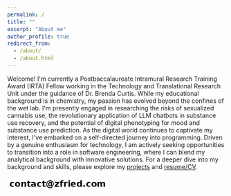 ```yaml
---
permalink: /
title: ""
excerpt: "About me"
author_profile: true
redirect_from: 
  - /about/
  - /about.html
---
```


Welcome! I'm currently a Postbaccalaureate Intramural Research Training Award (IRTA) Fellow working in the Technology and Translational Research Unit under the guidance of Dr. Brenda Curtis. While my educational background is in chemistry, my passion has evolved beyond the confines of the wet lab. I'm presently engaged in researching the risks of sexualized cannabis use, the revolutionary application of LLM chatbots in substance use recovery, and the potential of digital phenotyping for mood and substance use prediction. As the digital world continues to captivate my interest, I've embarked on a self-directed journey into programming. Driven by a genuine enthusiasm for technology, I am actively seeking opportunities to transition into a role in software engineering, where I can blend my analytical background with innovative solutions. For a deeper dive into my background and skills, please explore my [projects](https://zacharyfried.github.io/portfolio) and [resume/CV](https://zacharyfried.github.io/cv).  
  
<img src='/images/email_address.png'>
